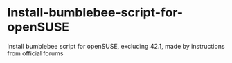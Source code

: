 # Install-bumblebee-script-for-openSUSE
Install bumblebee script for openSUSE, excluding 42.1, made by instructions from official forums
